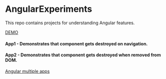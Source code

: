 # AngularExperiments

This repo contains projects for understanding Angular features.

[DEMO](https://vaibhavsinghal87.github.io/angular-experiments/)

#### App1 - Demonstrates that component gets destroyed on navigation.

#### App2 - Demonstrates that component gets destroyed when removed from DOM.


[Angular multiple apps](https://medium.com/disney-streaming/combining-multiple-angular-applications-into-a-single-one-e87d530d6527)
